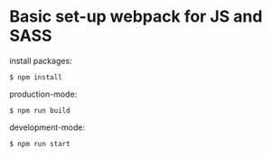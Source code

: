 # Basic set-up webpack for JS and SASS

install packages:
```
$ npm install
```

production-mode:
```
$ npm run build
```

development-mode:
```
$ npm run start
```
